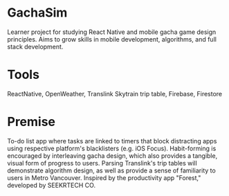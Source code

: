 # GachaSim
Learner project for studying React Native and mobile gacha game design principles. Aims to grow skills in mobile development, algorithms, and full stack development. 

# Tools
ReactNative, OpenWeather, Translink Skytrain trip table, Firebase, Firestore

# Premise
To-do list app where tasks are linked to timers that block distracting apps using respective platform's blacklisters (e.g. iOS Focus). Habit-forming is 
encouraged by interleaving gacha design, which also provides a tangible, visual form of progress to users. Parsing Translink's trip tables will demonstrate algorithm design, as well
as provide a sense of familiarity to users in Metro Vancouver. Inspired by the productivity app "Forest," developed by SEEKRTECH CO.
